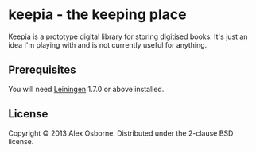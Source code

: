 # keepia - the keeping place

Keepia is a prototype digital library for storing digitised books.
It's just an idea I'm playing with and is not currently useful for
anything.

## Prerequisites

You will need [Leiningen][1] 1.7.0 or above installed.

[1]: https://github.com/technomancy/leiningen

## License

Copyright © 2013 Alex Osborne. Distributed under the 2-clause BSD license.
